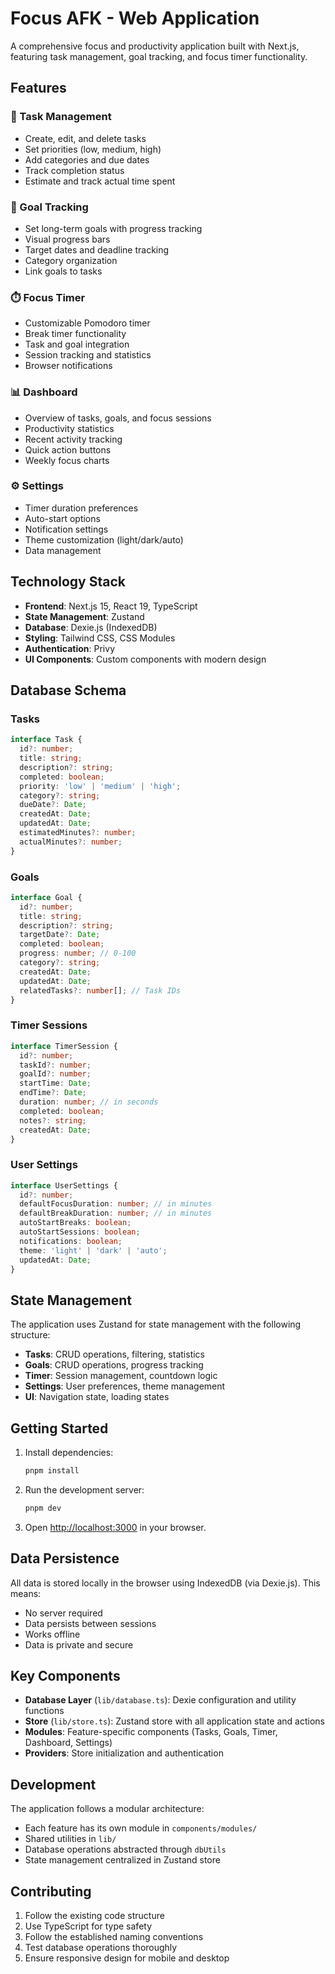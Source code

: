 # Focus AFK - Web Application

A comprehensive focus and productivity application built with Next.js, featuring task management, goal tracking, and focus timer functionality.

## Features

### 🎯 Task Management
- Create, edit, and delete tasks
- Set priorities (low, medium, high)
- Add categories and due dates
- Track completion status
- Estimate and track actual time spent

### 🎯 Goal Tracking
- Set long-term goals with progress tracking
- Visual progress bars
- Target dates and deadline tracking
- Category organization
- Link goals to tasks

### ⏱️ Focus Timer
- Customizable Pomodoro timer
- Break timer functionality
- Task and goal integration
- Session tracking and statistics
- Browser notifications

### 📊 Dashboard
- Overview of tasks, goals, and focus sessions
- Productivity statistics
- Recent activity tracking
- Quick action buttons
- Weekly focus charts

### ⚙️ Settings
- Timer duration preferences
- Auto-start options
- Notification settings
- Theme customization (light/dark/auto)
- Data management

## Technology Stack

- **Frontend**: Next.js 15, React 19, TypeScript
- **State Management**: Zustand
- **Database**: Dexie.js (IndexedDB)
- **Styling**: Tailwind CSS, CSS Modules
- **Authentication**: Privy
- **UI Components**: Custom components with modern design

## Database Schema

### Tasks
```typescript
interface Task {
  id?: number;
  title: string;
  description?: string;
  completed: boolean;
  priority: 'low' | 'medium' | 'high';
  category?: string;
  dueDate?: Date;
  createdAt: Date;
  updatedAt: Date;
  estimatedMinutes?: number;
  actualMinutes?: number;
}
```

### Goals
```typescript
interface Goal {
  id?: number;
  title: string;
  description?: string;
  targetDate?: Date;
  completed: boolean;
  progress: number; // 0-100
  category?: string;
  createdAt: Date;
  updatedAt: Date;
  relatedTasks?: number[]; // Task IDs
}
```

### Timer Sessions
```typescript
interface TimerSession {
  id?: number;
  taskId?: number;
  goalId?: number;
  startTime: Date;
  endTime?: Date;
  duration: number; // in seconds
  completed: boolean;
  notes?: string;
  createdAt: Date;
}
```

### User Settings
```typescript
interface UserSettings {
  id?: number;
  defaultFocusDuration: number; // in minutes
  defaultBreakDuration: number; // in minutes
  autoStartBreaks: boolean;
  autoStartSessions: boolean;
  notifications: boolean;
  theme: 'light' | 'dark' | 'auto';
  updatedAt: Date;
}
```

## State Management

The application uses Zustand for state management with the following structure:

- **Tasks**: CRUD operations, filtering, statistics
- **Goals**: CRUD operations, progress tracking
- **Timer**: Session management, countdown logic
- **Settings**: User preferences, theme management
- **UI**: Navigation state, loading states

## Getting Started

1. Install dependencies:
   ```bash
   pnpm install
   ```

2. Run the development server:
   ```bash
   pnpm dev
   ```

3. Open [http://localhost:3000](http://localhost:3000) in your browser.

## Data Persistence

All data is stored locally in the browser using IndexedDB (via Dexie.js). This means:
- No server required
- Data persists between sessions
- Works offline
- Data is private and secure

## Key Components

- **Database Layer** (`lib/database.ts`): Dexie configuration and utility functions
- **Store** (`lib/store.ts`): Zustand store with all application state and actions
- **Modules**: Feature-specific components (Tasks, Goals, Timer, Dashboard, Settings)
- **Providers**: Store initialization and authentication

## Development

The application follows a modular architecture:
- Each feature has its own module in `components/modules/`
- Shared utilities in `lib/`
- Database operations abstracted through `dbUtils`
- State management centralized in Zustand store

## Contributing

1. Follow the existing code structure
2. Use TypeScript for type safety
3. Follow the established naming conventions
4. Test database operations thoroughly
5. Ensure responsive design for mobile and desktop
